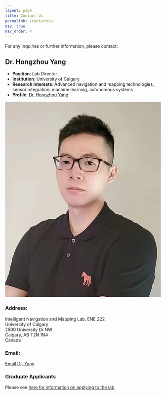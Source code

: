 ```yaml
---
layout: page
title: Contact Us
permalink: /contactus/
nav: true
nav_order: 4
---
```


<!-- Link to the team.css file -->
<link rel="stylesheet" href="/assets/css/team.css">

For any inquiries or further information, please contact:

## Dr. Hongzhou Yang

- **Position**: Lab Director
- **Institution**: University of Calgary
- **Research Interests**: Advanced navigation and mapping technologies, sensor integration, machine learning, autonomous systems
- **Profile**: [Dr. Hongzhou Yang](https://profiles.ucalgary.ca/hongzhou-yang)

<img src="/assets/img/hongzhouyang.jpeg" alt="Dr. Hongzhou Yang" class="profile-picture">

### Address:

Intelligent Navigation and Mapping Lab, ENE 222  
University of Calgary  
2500 University Dr NW  
Calgary, AB T2N 1N4  
Canada

### Email:

[Email Dr. Yang](mailto:honyang@ucalgary.ca)

### Graduate Applicants

Please see [here for information on applying to the lab](https://grad.ucalgary.ca/future-students/supervisor/hongzhou-yang).
